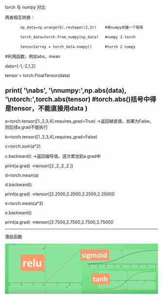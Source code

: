 torch 与 numpy 对比

两者相互转换：

           np_data=np.arange(6).reshape((2,3))    #用numpy创建一个矩阵
           
           torch_data=torch.from_numpy(np_data)   #numpy 2 torch
           
           tensor2array = torch_data.numpy()      #torch 2 numpy
           
#利用函数，例如abs，mean

data=[-1,-2,1,2]

tensor = torch.FloatTensor(data) 

print(
    '\nabs',
    '\nnumpy:',np.abs(data),
    '\ntorch:',torch.abs(tensor)   #torch.abs()括号中得是tensor，不能直接用data
)
-----------------------------------------------------

a=torch.tensor([1.,2,3,4],requires_grad=True)  ->返回梯度值，如果为False，则后续a.grad不能执行

b=torch.tensor([1.,2,3,4],requires_grad=False)

c=torch.sum(a*2)

c.backward()   ->返回偏导值，逐次累加到a.grad中

print(a.grad)  ->tensor([2.,2.,2.,2.])

d=torch.mean(a)

d.backward()

print(a.grad)  ->tensor([2.2500,2.2500,2.2500,2.2500])

e=torch.mean(a*2)

e.backward()

print(a.grad)  ->tensor([2.7500,2.7500,2.7500,2.7500])

---------------------------------------------------------
激励函数

![image](https://github.com/Jinxinxiang5525/jinken/blob/main/%E6%BF%80%E5%8A%B1%E5%87%BD%E6%95%B0.png)
